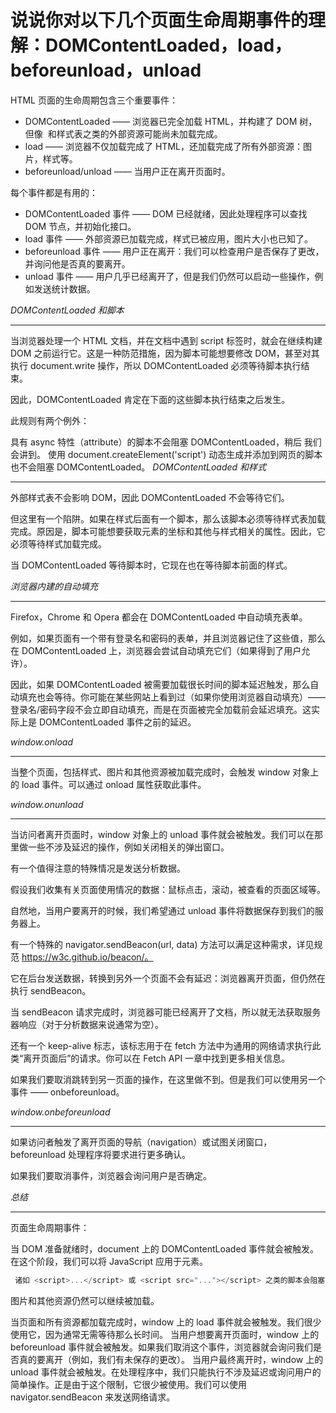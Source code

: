 # 说说你对以下几个页面生命周期事件的理解：DOMContentLoaded，load，beforeunload，unload

HTML 页面的生命周期包含三个重要事件：

- DOMContentLoaded —— 浏览器已完全加载 HTML，并构建了 DOM 树，但像 <img> 和样式表之类的外部资源可能尚未加载完成。
- load —— 浏览器不仅加载完成了 HTML，还加载完成了所有外部资源：图片，样式等。
- beforeunload/unload —— 当用户正在离开页面时。

每个事件都是有用的：

- DOMContentLoaded 事件 —— DOM 已经就绪，因此处理程序可以查找 DOM 节点，并初始化接口。
- load 事件 —— 外部资源已加载完成，样式已被应用，图片大小也已知了。
- beforeunload 事件 —— 用户正在离开：我们可以检查用户是否保存了更改，并询问他是否真的要离开。
- unload 事件 —— 用户几乎已经离开了，但是我们仍然可以启动一些操作，例如发送统计数据。

*DOMContentLoaded 和脚本*
***
当浏览器处理一个 HTML 文档，并在文档中遇到 script 标签时，就会在继续构建 DOM 之前运行它。这是一种防范措施，因为脚本可能想要修改 DOM，甚至对其执行 document.write 操作，所以 DOMContentLoaded 必须等待脚本执行结束。

因此，DOMContentLoaded 肯定在下面的这些脚本执行结束之后发生。

此规则有两个例外：

具有 async 特性（attribute）的脚本不会阻塞 DOMContentLoaded，稍后 我们会讲到。
使用 document.createElement('script') 动态生成并添加到网页的脚本也不会阻塞 DOMContentLoaded。
*DOMContentLoaded 和样式*
***
外部样式表不会影响 DOM，因此 DOMContentLoaded 不会等待它们。

但这里有一个陷阱。如果在样式后面有一个脚本，那么该脚本必须等待样式表加载完成。原因是，脚本可能想要获取元素的坐标和其他与样式相关的属性。因此，它必须等待样式加载完成。

当 DOMContentLoaded 等待脚本时，它现在也在等待脚本前面的样式。

*浏览器内建的自动填充*
***
Firefox，Chrome 和 Opera 都会在 DOMContentLoaded 中自动填充表单。

例如，如果页面有一个带有登录名和密码的表单，并且浏览器记住了这些值，那么在 DOMContentLoaded 上，浏览器会尝试自动填充它们（如果得到了用户允许）。

因此，如果 DOMContentLoaded 被需要加载很长时间的脚本延迟触发，那么自动填充也会等待。你可能在某些网站上看到过（如果你使用浏览器自动填充）—— 登录名/密码字段不会立即自动填充，而是在页面被完全加载前会延迟填充。这实际上是 DOMContentLoaded 事件之前的延迟。

*window.onload*
***
当整个页面，包括样式、图片和其他资源被加载完成时，会触发 window 对象上的 load 事件。可以通过 onload 属性获取此事件。

*window.onunload*
***
当访问者离开页面时，window 对象上的 unload 事件就会被触发。我们可以在那里做一些不涉及延迟的操作，例如关闭相关的弹出窗口。

有一个值得注意的特殊情况是发送分析数据。

假设我们收集有关页面使用情况的数据：鼠标点击，滚动，被查看的页面区域等。

自然地，当用户要离开的时候，我们希望通过 unload 事件将数据保存到我们的服务器上。

有一个特殊的 navigator.sendBeacon(url, data) 方法可以满足这种需求，详见规范 https://w3c.github.io/beacon/。

它在后台发送数据，转换到另外一个页面不会有延迟：浏览器离开页面，但仍然在执行 sendBeacon。

当 sendBeacon 请求完成时，浏览器可能已经离开了文档，所以就无法获取服务器响应（对于分析数据来说通常为空）。

还有一个 keep-alive 标志，该标志用于在 fetch 方法中为通用的网络请求执行此类“离开页面后”的请求。你可以在 Fetch API 一章中找到更多相关信息。

如果我们要取消跳转到另一页面的操作，在这里做不到。但是我们可以使用另一个事件 —— onbeforeunload。

*window.onbeforeunload*
***
如果访问者触发了离开页面的导航（navigation）或试图关闭窗口，beforeunload 处理程序将要求进行更多确认。

如果我们要取消事件，浏览器会询问用户是否确定。

*总结*
***
页面生命周期事件：

当 DOM 准备就绪时，document 上的 DOMContentLoaded 事件就会被触发。在这个阶段，我们可以将 JavaScript 应用于元素。
```js
 诸如 <script>...</script> 或 <script src="..."></script> 之类的脚本会阻塞 DOMContentLoaded，浏览器将等待它们执行结束。
 ```
图片和其他资源仍然可以继续被加载。

当页面和所有资源都加载完成时，window 上的 load 事件就会被触发。我们很少使用它，因为通常无需等待那么长时间。
当用户想要离开页面时，window 上的 beforeunload 事件就会被触发。如果我们取消这个事件，浏览器就会询问我们是否真的要离开（例如，我们有未保存的更改）。
当用户最终离开时，window 上的 unload 事件就会被触发。在处理程序中，我们只能执行不涉及延迟或询问用户的简单操作。正是由于这个限制，它很少被使用。我们可以使用 navigator.sendBeacon 来发送网络请求。